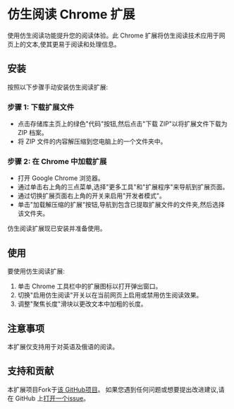 # 仿生阅读 Chrome 扩展

使用仿生阅读功能提升您的阅读体验。此 Chrome 扩展将仿生阅读技术应用于网页上的文本,使其更易于阅读和处理信息。

## 安装

按照以下步骤手动安装仿生阅读扩展:

### 步骤 1: 下载扩展文件

- 点击存储库主页上的绿色"代码"按钮,然后点击"下载 ZIP"以将扩展文件下载为 ZIP 档案。
- 将 ZIP 文件的内容解压缩到您电脑上的一个文件夹中。

### 步骤 2: 在 Chrome 中加载扩展

- 打开 Google Chrome 浏览器。
- 通过单击右上角的三点菜单,选择"更多工具"和"扩展程序"来导航到扩展页面。
- 通过切换扩展页面右上角的开关来启用"开发者模式"。
- 单击"加载解压缩的扩展"按钮,导航到包含已提取扩展文件的文件夹,然后选择该文件夹。

仿生阅读扩展现已安装并准备使用。

## 使用

要使用仿生阅读扩展:

1. 单击 Chrome 工具栏中的扩展图标以打开弹出窗口。
2. 切换"启用仿生阅读"开关以在当前网页上启用或禁用仿生阅读效果。
3. 调整"聚焦长度"滑块以更改文本中加粗的长度。

## 注意事项

本扩展仅支持用于对英语及俄语的阅读。

## 支持和贡献
本扩展项目Fork于[该 GitHub项目](https://github.com/edwardsaunders7/BionicReaderChromeExtension/issues)。
如果您遇到任何问题或想要提出改进建议,请在 GitHub 上[打开一个issue](https://github.com/edwardsaunders7/BionicReaderChromeExtension/issues)。
